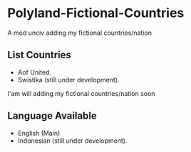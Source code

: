 # Polyland-Fictional-Countries
A mod unciv adding my fictional countries/nation

## List Countries
* Aof United.
* Swistika (still under development).

I'am will adding my fictional countries/nation soon
## Language Available
* English (Main)
* Indonesian (still under development).
